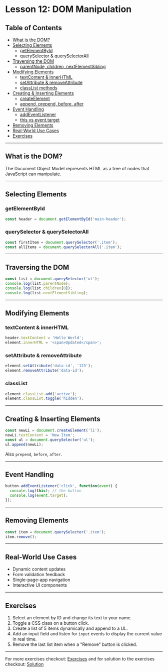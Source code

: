 # Lesson 12: DOM Manipulation

## Table of Contents

* [What is the DOM?](#what-is-the-dom)
* [Selecting Elements](#selecting-elements)
  * [getElementById](#getelementbyid)
  * [querySelector & querySelectorAll](#queryselector--queryselectorall)
* [Traversing the DOM](#traversing-the-dom)
  * [parentNode, children, nextElementSibling](#parentnode-children-nextelementsibling)
* [Modifying Elements](#modifying-elements)
  * [textContent & innerHTML](#textcontent--innerhtml)
  * [setAttribute & removeAttribute](#setattribute--removeattribute)
  * [classList methods](#classlist-methods)
* [Creating & Inserting Elements](#creating--inserting-elements)
  * [createElement](#createelement)
  * [append, prepend, before, after](#append-prepend-before-after)
* [Event Handling](#event-handling)
  * [addEventListener](#addeventlistener)
  * [this vs event.target](#this-vs-eventtarget)
* [Removing Elements](#removing-elements)
* [Real-World Use Cases](#real-world-use-cases)
* [Exercises](#exercises)

---

## What is the DOM?
The Document Object Model represents HTML as a tree of nodes that JavaScript can manipulate.

---

## Selecting Elements

### getElementById
```js
const header = document.getElementById('main-header');
````

### querySelector & querySelectorAll

```js
const firstItem = document.querySelector('.item');
const allItems = document.querySelectorAll('.item');
```

---

## Traversing the DOM

```js
const list = document.querySelector('ul');
console.log(list.parentNode);
console.log(list.children[0]);
console.log(list.nextElementSibling);
```

---

## Modifying Elements

### textContent & innerHTML

```js
header.textContent = 'Hello World';
element.innerHTML = '<span>Updated</span>';
```

### setAttribute & removeAttribute

```js
element.setAttribute('data-id', '123');
element.removeAttribute('data-id');
```

### classList

```js
element.classList.add('active');
element.classList.toggle('hidden');
```

---

## Creating & Inserting Elements

```js
const newLi = document.createElement('li');
newLi.textContent = 'New Item';
const ul = document.querySelector('ul');
ul.append(newLi);
```

Also `prepend`, `before`, `after`.

---

## Event Handling

```js
button.addEventListener('click', function(event) {
  console.log(this); // the button
  console.log(event.target);
});
```

---

## Removing Elements

```js
const item = document.querySelector('.item');
item.remove();
```

---

## Real-World Use Cases

* Dynamic content updates
* Form validation feedback
* Single-page-app navigation
* Interactive UI components

---

## Exercises

1. Select an element by ID and change its text to your name.
2. Toggle a CSS class on a button click.
3. Create a list of 5 items dynamically and append to a UL.
4. Add an input field and listen for `input` events to display the current value in real time.
5. Remove the last list item when a "Remove" button is clicked.

---

For more exercises checkout: [Exercises](./Exercise.txt) and for solution to the exercises checkout: [Solution](./solution.js)
